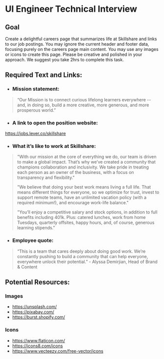 # UI Engineer Technical Interview
## Goal <br />

Create a delightful careers page that summarizes life at Skillshare and links to our job postings. You may ignore the current header and footer data, focusing purely on the careers page main content. You may use any images or icons to create this page. Please be creative and polished in your approach. We suggest you take 2hrs to complete this task. 

## Required Text and Links:
* ### Mission statement: <br />
>“Our Mission is to connect curious lifelong learners everywhere -- and, in doing so, build a more creative, more generous, and more prosperous world.”
* ### A link to open the position website: <br />
<https://jobs.lever.co/skillshare>

* ### What it’s like to work at Skillshare: <br />
><p>"With our mission at the core of everything we do, our team is driven to make a global impact. That’s why we’ve created a community that champions collaboration and inclusivity. We take pride in treating each person as an owner of the business, with a focus on transparency and flexibility."</p>
><p>"We believe that doing your best work means living a full life. That means different things for everyone, so we optimize for trust, invest to support remote teams, have an unlimited vacation policy (with a required minimum!), and encourage work-life balance."</p>
><p>"You’ll enjoy a competitive salary and stock options, in addition to full benefits including 401k. Plus: catered lunches, work from home Tuesdays, quarterly offsites, happy hours, and, of course, generous learning stipends."</p>
* ### Employee quote: <br />
><p>“This is a team that cares deeply about doing good work. We’re constantly pushing to build a community that can help everyone, everywhere unlock their potential.” - Alyssa Demirjian, Head of Brand & Content </p>

## Potential Resources:
### Images
* <https://unsplash.com/>
* <https://pixabay.com/>
* <https://burst.shopify.com/>

### Icons
* <https://www.flaticon.com/>
* <https://icons8.com/icons>
* <https://www.vecteezy.com/free-vector/icons>
